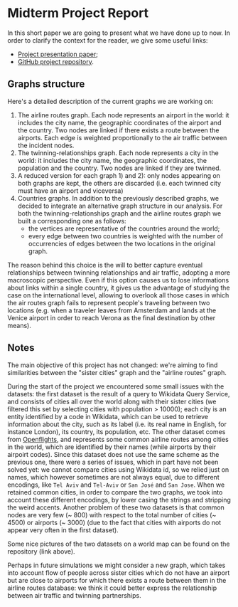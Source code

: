 # Midterm Project Report
In this short paper we are going to present what we have done up to now.
In order to clarify the context for the reader, we give some useful links:

 -  [Project presentation paper](https://github.com/albertoursino/GraphsComparison/blob/main/README.md);
 - [GitHub project repository](https://github.com/albertoursino/GraphsComparison).

## Graphs structure

Here's a detailed description of the current graphs we are working on:
1) The airline routes graph. Each node represents an airport in the world: it includes the city name, the geographic coordinates of the airport and the country. Two nodes are linked if there exists a route between the airports. Each edge is weighted proportionally to the air traffic between the incident nodes.
2) The twinning-relationships graph. Each node represents a city in the world: it includes the city name, the geographic coordinates, the population and the country. Two nodes are linked if they are twinned.
3) A reduced version for each graph 1) and 2): only nodes appearing on both graphs are kept, the others are discarded (i.e. each twinned city must have an airport and viceversa)
4) Countries graphs. In addition to the previously described graphs, we decided to integrate an alternative graph structure in our analysis. For both the twinning-relationships graph and the airline routes graph we built a corresponding one as follows:
   - the vertices are representative of the countries around the world;
   - every edge between two countries is weighted with the number of occurrencies of edges between the two locations in the original graph.

The reason behind this choice is the will to better capture eventual relationships between twinning relationships and air traffic, adopting a more macroscopic perspective. Even if this option causes us to lose informations about links within a single country, it gives us the advantage of studying the case on the international level, allowing to overlook all those cases in which the air routes graph fails to
represent people's traveling between two locations (e.g. when a traveler leaves from Amsterdam and lands at the Venice airport in order to reach Verona as the final destination by other means).

## Notes
The main objective of this project has not changed: we're aiming to find similarities between the "sister cities" graph and the "airline routes" graph.

During the start of the project we encountered some small issues with the datasets: 
the first dataset is the result of a query to Wikidata Query Service, and consists of cities all over the world along with their sister cities (we filtered this set by selecting cities with population > 10000); each city is an entity identified by a code in Wikidata, which can be used to retrieve information about the city, such as its label (i.e. its real name in English, for instance London), its country, its population, etc. The other dataset comes from [Openflights](https://github.com/jpatokal/openflights), and represents some common airline routes among cities in the world, which are identified by their names (while airports by their airpoirt codes). Since this dataset does not use the same scheme as the previous one, there were a series of issues, which in part have not been solved yet: we cannot compare cities using Wikidata id, so we relied just on names, which however sometimes are not always equal, due to different encodings, like `Tel Aviv` and `Tel-Aviv` or `San José` and `San Jose`. When we retained common cities, in order to compare the two graphs, we took into account these different encodings, by lower casing the strings and stripping the weird accents. Another problem of these two datasets is that common nodes are very few (~ 800) with respect to the total number of cities (~ 4500) or airports (~ 3000) (due to the fact that cities with airports do not appear very often in the first dataset). 

Some nice pictures of the two datasets on a world map can be found on the repository (link above).

Perhaps in future simulations we might consider a new graph, which takes into account flow of people across sister cities which do not have an airport but are close to airports for which there exists a route between them in the airline routes database: we think it could better express the relationship between air traffic and twinning partnerships.
<!--stackedit_data:
eyJoaXN0b3J5IjpbMTMwMDA5NDY4NCwtMTM2OTc2MzUzNCwxMD
E5NTc0NTA5LC05OTYwMzAxMDYsMjEwMjY3NDc5NCwtMjA3MDQ3
NDMyNCwxNTE4MTAxNzc0LC0xNzQ1MjU4OTUzLDE2NjU2NjI2MD
RdfQ==
-->